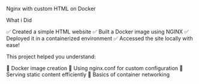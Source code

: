 Nginx with custom HTML on Docker

What i Did

✅ Created a simple HTML website
✅ Built a Docker image using NGINX
✅ Deployed it in a containerized environment
✅ Accessed the site locally with ease!

This project helped you understand:

🔹 Docker image creation
🔹 Using nginx.conf for custom configuration
🔹 Serving static content efficiently
🔹 Basics of container networking
